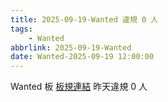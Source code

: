 ```yaml
---
title: 2025-09-19-Wanted 違規 0 人
tags:
    - Wanted
abbrlink: 2025-09-19-Wanted
date: Wanted-2025-09-19 12:00:00
---
```

Wanted 板 [板規連結](https://www.ptt.cc/bbs/Wanted/M.1608829773.A.D3B.html)
昨天違規 0 人
